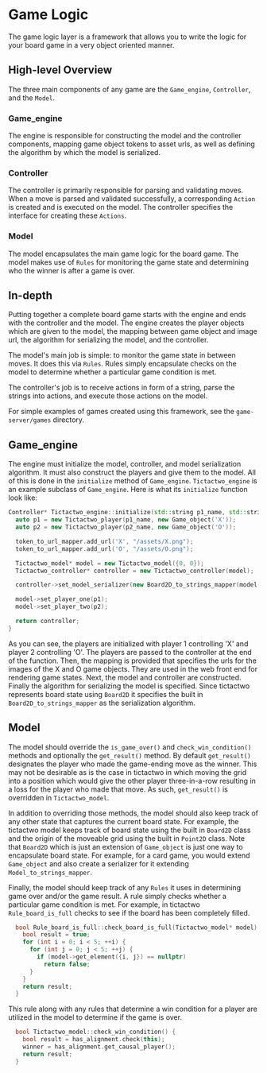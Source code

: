 # Game Logic
The game logic layer is a framework that allows you to write the logic for your
board game in a very object oriented manner.

## High-level Overview
The three main components of any game are the `Game_engine`, `Controller`, and
the `Model`.

### Game_engine
The engine is responsible for constructing the model and the controller
components, mapping game object tokens to asset urls, as well as defining the
algorithm by which the model is serialized.

### Controller
The controller is primarily responsible for parsing and validating moves. When a
move is parsed and validated successfully, a corresponding `Action` is created
and is executed on the model. The controller specifies the interface for
creating these `Actions`.

### Model
The model encapsulates the main game logic for the board game. The model makes
use of `Rules` for monitoring the game state and determining who the winner is
after a game is over. 

## In-depth
Putting together a complete board game starts with the engine and ends with the
controller and the model. The engine creates the player objects which are given
to the model, the mapping between game object and image url, the algorithm for
serializing the model, and the controller.

The model's main job is simple: to monitor the game state in between moves. It
does this via `Rules`. Rules simply encapsulate checks on the model to determine
whether a particular game condition is met.

The controller's job is to receive actions in form of a string, parse the
strings into actions, and execute those actions on the model. 

For simple examples of games created using this framework, see the
`game-server/games` directory.

## Game_engine
The engine must initialize the model, controller, and model serialization
algorithm. It must also construct the players and give them to the model. All of
this is done in the `initialize` method of `Game_engine`. `Tictactwo_engine` is
an example subclass of `Game_engine`. Here is what its `initialize` function
look like:

```c++
Controller* Tictactwo_engine::initialize(std::string p1_name, std::string p2_name) {
  auto p1 = new Tictactwo_player(p1_name, new Game_object('X'));
  auto p2 = new Tictactwo_player(p2_name, new Game_object('O'));

  token_to_url_mapper.add_url('X', "/assets/X.png");
  token_to_url_mapper.add_url('O', "/assets/O.png");

  Tictactwo_model* model = new Tictactwo_model({0, 0});
  Tictactwo_controller* controller = new Tictactwo_controller(model);

  controller->set_model_serializer(new Board2D_to_strings_mapper(model->get_board()));

  model->set_player_one(p1);
  model->set_player_two(p2);

  return controller;
}
``` 

As you can see, the players are initialized with player 1 controlling 'X' and
player 2 controlling 'O'. The players are passed to the controller at the end of
the function. Then, the mapping is provided that specifies the urls for the
images of the X and O game objects. They are used in the web front end for
rendering game states. Next, the model and controller are constructed. Finally
the algorithm for serializing the model is specified. Since tictactwo represents
board state using `Board2D` it specifies the built in
`Board2D_to_strings_mapper` as the serialization algorithm.

## Model
The model should override the `is_game_over()` and `check_win_condition()`
methods and optionally the `get_result()` method. By default `get_result()`
designates the player who made the game-ending move as the winner. This may not
be desirable as is the case in tictactwo in which moving the grid into a
position which would give the other player three-in-a-row resulting in a loss
for the player who made that move. As such, `get_result()` is overridden in
`Tictactwo_model`. 

In addition to overriding those methods, the model should also keep track of any
other state that captures the current board state. For example, the tictactwo
model keeps track of board state using the built in `Board2D` class and the
origin of the moveable grid using the built in `Point2D` class. Note that
`Board2D` which is just an extension of `Game_object` is just one way to
encapsulate board state. For example, for a card game, you would extend
`Game_object` and also create a serializer for it extending
`Model_to_strings_mapper`.

Finally, the model should keep track of any `Rules` it uses in determining game
over and/or the game result. A rule simply checks whether a particular game
condition is met. For example, in tictactwo `Rule_board_is_full` checks to see
if the board has been completely filled.

```c++
  bool Rule_board_is_full::check_board_is_full(Tictactwo_model* model) {
    bool result = true;
    for (int i = 0; i < 5; ++i) {
      for (int j = 0; j < 5; ++j) {
        if (model->get_element({i, j}) == nullptr)
          return false;
      }
    }
    return result;
  }
```

This rule along with any rules that determine a win condition for a player are
utilized in the model to determine if the game is over.

```c++
  bool Tictactwo_model::check_win_condition() {
    bool result = has_alignment.check(this);
    winner = has_alignment.get_causal_player();
    return result;
  }

```
